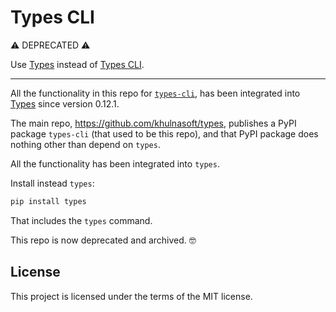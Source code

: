 # Types CLI

⚠️ DEPRECATED ⚠️

Use [Types](https://github.com/khulnasoft/types) instead of [Types CLI](https://github.com/khulnasoft/types-cli).

---

All the functionality in this repo for [`types-cli`](https://github.com/khulnasoft/types-cli), has been integrated into [Types](https://github.com/khulnasoft/types) since version 0.12.1.

The main repo, https://github.com/khulnasoft/types, publishes a PyPI package `types-cli` (that used to be this repo), and that PyPI package does nothing other than depend on `types`.

All the functionality has been integrated into `types`.

Install instead `types`:

```bash
pip install types
```

That includes the `types` command.

This repo is now deprecated and archived. 🤓

## License

This project is licensed under the terms of the MIT license.
